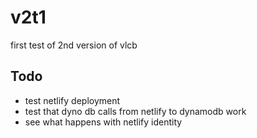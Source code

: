 

# v2t1

first test of 2nd version of vlcb

## Todo
* test netlify deployment
* test that dyno db calls from netlify to dynamodb work
* see what happens with netlify identity
